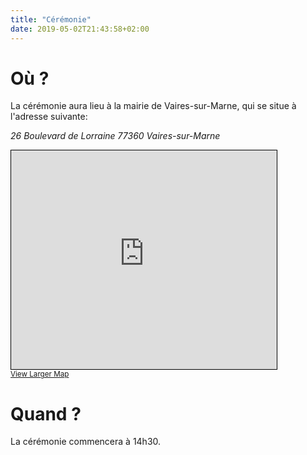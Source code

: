 ```yaml
---
title: "Cérémonie"
date: 2019-05-02T21:43:58+02:00
---
```


# Où ?

La cérémonie aura lieu à la mairie de Vaires-sur-Marne, qui se situe à l'adresse suivante:

_26 Boulevard de Lorraine 77360 Vaires-sur-Marne_

<iframe width="425" height="350" frameborder="0" scrolling="no" marginheight="0" marginwidth="0" src="https://www.openstreetmap.org/export/embed.html?bbox=2.6384798926301305%2C48.872597523777486%2C2.6407329482026403%2C48.87394887068662&amp;layer=mapnik&amp;marker=48.873273201794724%2C2.639606420416385" style="border: 1px solid black"></iframe><br/><small><a href="https://www.openstreetmap.org/?mlat=48.87327&amp;mlon=2.63961#map=19/48.87327/2.63961">View Larger Map</a></small>

# Quand ?

La cérémonie commencera à 14h30.
